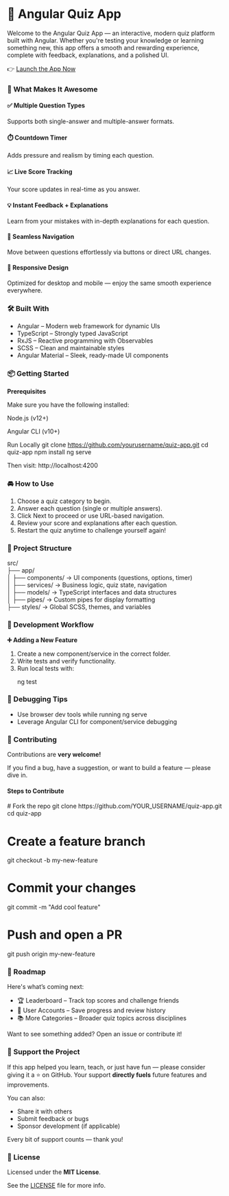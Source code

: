 <h1>🚀 Angular Quiz App</h1>

<p>Welcome to the Angular Quiz App — an interactive, modern quiz platform built with Angular. Whether you're testing your knowledge or learning something new, this app offers a smooth and rewarding experience, complete with feedback, explanations, and a polished UI.</p>

👉 <a href="https://angular-10-quiz-app.stackblitz.io/" target="_blank">Launch the App Now</a>

<h3>🎯 What Makes It Awesome</h3>

<h4>✅ Multiple Question Types</h4>
<p>Supports both single-answer and multiple-answer formats.</p>

<h4>⏱️ Countdown Timer</h4>
<p>Adds pressure and realism by timing each question.</p>

<h4>📈 Live Score Tracking</h4>
<p>Your score updates in real-time as you answer.</p>

<h4>💡 Instant Feedback + Explanations</h4>
<p>Learn from your mistakes with in-depth explanations for each question.</p>

<h4>🔀 Seamless Navigation</h4>
<p>Move between questions effortlessly via buttons or direct URL changes.</p>

<h4>📱 Responsive Design</h4>
<p>Optimized for desktop and mobile — enjoy the same smooth experience everywhere.</p>

<h3>🛠️ Built With</h3>
<ul>
  <li>Angular – Modern web framework for dynamic UIs</li>
  <li>TypeScript – Strongly typed JavaScript</li>
  <li>RxJS – Reactive programming with Observables</li>
  <li>SCSS – Clean and maintainable styles</li>
  <li>Angular Material – Sleek, ready-made UI components</li>
</ul>

<h3>📦 Getting Started</h3>
<b>Prerequisites</b>
<p>Make sure you have the following installed:

Node.js (v12+)

Angular CLI (v10+)

Run Locally
git clone https://github.com/yourusername/quiz-app.git
cd quiz-app
npm install
ng serve


Then visit: http://localhost:4200
</p>

<h3>🚘 How to Use</h3>
<ol>
<li>Choose a quiz category to begin.</li>
<li>Answer each question (single or multiple answers).</li>
<li>Click Next to proceed or use URL-based navigation.</li>
<li>Review your score and explanations after each question.</li>
<li>Restart the quiz anytime to challenge yourself again!</li>
</ol>

<h3>🧩 Project Structure</h3>
src/<br>
├── app/<br>
│   ├── components/      → UI components (questions, options, timer)<br>
│   ├── services/        → Business logic, quiz state, navigation<br>
│   ├── models/          → TypeScript interfaces and data structures<br>
│   ├── pipes/           → Custom pipes for display formatting<br>
├── styles/              → Global SCSS, themes, and variables<br>

<h3>🧪 Development Workflow</h3>
<b>➕ Adding a New Feature</b>
<ol>
<li>Create a new component/service in the correct folder.</li>
<li>Write tests and verify functionality.</li>
<li>Run local tests with:</li>
<p>ng test</p>
</ol>

<h3>🐞 Debugging Tips</h3>
<ul>
<li>Use browser dev tools while running ng serve</li>
<li>Leverage Angular CLI for component/service debugging</li>
</ul>

<h3>🤝 Contributing</h3>
<p>Contributions are <b>very welcome!</b></p>
<p>If you find a bug, have a suggestion, or want to build a feature — please dive in.</p>

<h4>Steps to Contribute</h4>
# Fork the repo
git clone https://github.com/YOUR_USERNAME/quiz-app.git
cd quiz-app

# Create a feature branch
git checkout -b my-new-feature

# Commit your changes
git commit -m "Add cool feature"

# Push and open a PR
git push origin my-new-feature

<h3>🚧 Roadmap</h3>
<p>Here's what’s coming next:</p>
<ul>
<li>🏆 Leaderboard – Track top scores and challenge friends</li>
<li>🔐 User Accounts – Save progress and review history</li>
<li>📚 More Categories – Broader quiz topics across disciplines</li>
</ul>
<p>Want to see something added? Open an issue or contribute it!</p>

<h3>🙌 Support the Project</h3>
<p>If this app helped you learn, teach, or just have fun — please consider giving it a ⭐️ on GitHub. Your support <b>directly fuels</b> future features and improvements.</p>
<p>You can also:</p>
<ul>
<li>Share it with others</li>
<li>Submit feedback or bugs</li>
<li>Sponsor development (if applicable)</li></ul>
<p>Every bit of support counts — thank you!</p>

<h3>📄 License</h3>
<p>Licensed under the <b>MIT License</b>.</p>
<p>See the <a href="">LICENSE</a> file for more info.</p>
